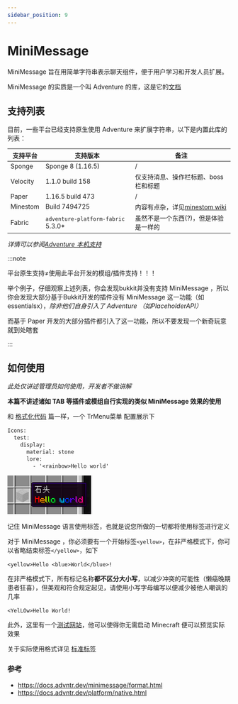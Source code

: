 ```yaml
---
sidebar_position: 9
---
```


# MiniMessage

MiniMessage 旨在用简单字符串表示聊天组件，便于用户学习和开发人员扩展。

MiniMessage 的实质是一个叫 Adventure 的库，这是它的[文档](https://docs.advntr.dev/getting-started.html)

## 支持列表

目前，一些平台已经支持原生使用 Adventure 来扩展字符串，以下是内置此库的列表：

|支持平台|支持版本|备注|
|---|---|---|
|Sponge|Sponge 8 (1.16.5)|/|
|Velocity|1.1.0 build 158|仅支持消息、操作栏标题、boss栏和标题|
|Paper|1.16.5 build 473|/|
|Minestom|Build 7494725|内容有点杂，详见[minestom wiki](https://wiki.minestom.net/feature/adventure)|
|Fabric|`adventure-platform-fabric` 5.3.0*|虽然不是一个东西(?)，但是体验是一样的|

*详情可以参阅[Adventure 本机支持](https://docs.advntr.dev/platform/native.html)*

:::note

平台原生支持≠使用此平台开发的模组/插件支持！！！

举个例子，仔细观察上述列表，你会发现bukkit并没有支持 MiniMessage ，所以你会发现大部分基于Bukkit开发的插件没有 MiniMessage 这一功能（如essentialsx），*除非他们自身引入了 Adventure （如PlaceholderAPI）*

而基于 Paper 开发的大部分插件都引入了这一功能，所以不要发现一个新奇玩意就到处瞎套

:::

## 如何使用

*此处仅讲述管理员如何使用，开发者不做讲解*

**本篇不讲述诸如 TAB 等插件或模组自行实现的类似 MiniMessage 效果的使用**

和 [格式化代码](格式化代码.md) 篇一样，一个 TrMenu菜单 配置展示下

```
Icons:
  test:
    display:
      material: stone
      lore:
        - '<rainbow>Hello world'
```

![](_images/MiniMessage/展示.png)

记住 MiniMessage 语言使用标签，也就是说您所做的一切都将使用标签进行定义

对于 MiniMessage ，你必须要有一个开始标签`<yellow>`，在非严格模式下，你可以省略结束标签`</yellow>`，如下

```
<yellow>Hello <blue>World</blue>!
```

在非严格模式下，所有标记名称**都不区分大小写**，以减少冲突的可能性（懒癌晚期患者狂喜），但美观和符合规定起见，请使用小写字母编写以便减少被他人嘲讽的几率

```
<YelLOw>Hello World!
```

此外，这里有一个[测试网站](https://webui.advntr.dev/)，他可以使得你无需启动 Minecraft 便可以预览实际效果

关于实际使用格式详见 [标准标签](https://docs.advntr.dev/minimessage/format.html#standard-tags)

### 参考
- https://docs.advntr.dev/minimessage/format.html
- https://docs.advntr.dev/platform/native.html
